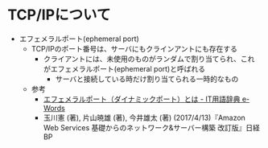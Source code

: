 # TCP/IPについて

- エフェメラルポート(ephemeral port)
    - TCP/IPのポート番号は、サーバにもクラインアントにも存在する
        - クライアントには、未使用のものがランダムで割り当てられ、これがエフェメラルポート(ephemeral port)と呼ばれる
            - サーバと接続している時だけ割り当てられる一時的なもの
    - 参考
        - [エフェメラルポート（ダイナミックポート）とは - IT用語辞典 e-Words](http://e-words.jp/w/%E3%82%A8%E3%83%95%E3%82%A7%E3%83%A1%E3%83%A9%E3%83%AB%E3%83%9D%E3%83%BC%E3%83%88.html)
        - 玉川憲  (著), 片山暁雄  (著), 今井雄太 (著) (2017/4/13)『Amazon Web Services 基礎からのネットワーク&サーバー構築 改訂版』日経BP
